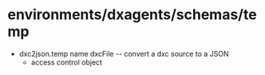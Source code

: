 # environments/dxagents/schemas/temp 
* dxc2json.temp name dxcFile -- convert a dxc source to a JSON
	* access control object
